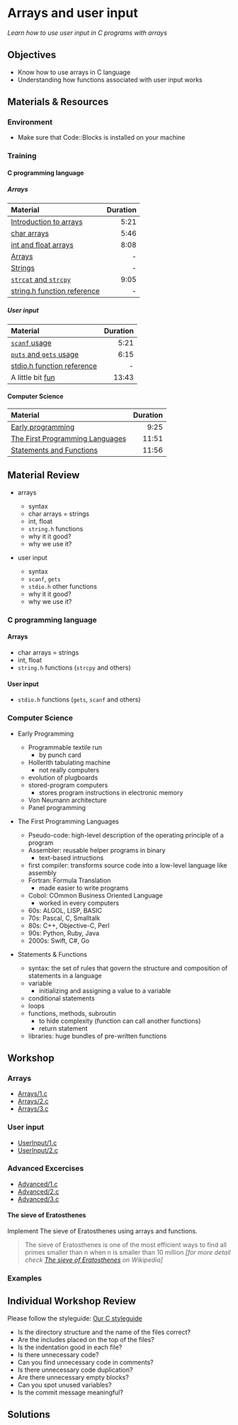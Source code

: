 # Arrays and user input
*Learn how to use user input in C programs with arrays*

## Objectives
- Know how to use arrays in C language
- Understanding how functions associated with user input works

## Materials & Resources
### Environment
  - Make sure that Code::Blocks is installed on your machine

### Training
#### C programming language
##### Arrays
| Material | Duration |
|:---------|-----:|
| [Introduction to arrays](https://www.youtube.com/watch?v=LEHaSSYreeo) | 5:21 |
| [char arrays](https://www.youtube.com/watch?v=7F-Q2oVBYKk) | 5:46 |
| [int and float arrays](https://www.youtube.com/watch?v=IPYA3b3_nyk) | 8:08 |
| [Arrays](http://www.w3schools.in/c-tutorial/arrays/) | - |
| [Strings](http://www.w3schools.in/c-tutorial/strings/) | - |
| [`strcat` and `strcpy`](https://www.youtube.com/watch?v=-SSsm0gVu3o) | 9:05 |
| [string.h function reference](http://www.cplusplus.com/reference/cstring/) | - |

##### User input
| Material | Duration |
|:---------|-----:|
| [`scanf` usage](https://www.youtube.com/watch?v=hSHFjPvqFjw) | 5:21 |
| [`puts` and `gets` usage](https://www.youtube.com/watch?v=yvpCxgV3AZo) | 6:15 |
| [stdio.h function reference](http://www.cplusplus.com/reference/cstdio/) | - |
| A little bit [fun](https://www.youtube.com/watch?v=nKlKYYMCXc8) | 13:43 |

#### Computer Science

| Material | Duration |
|:---------|-----:|
| [Early programming](https://www.youtube.com/watch?v=nwDq4adJwzM&index=11&list=PL8dPuuaLjXtNlUrzyH5r6jN9ulIgZBpdo) | 9:25 |
| [The First Programming Languages ](https://www.youtube.com/watch?v=RU1u-js7db8&index=12&list=PL8dPuuaLjXtNlUrzyH5r6jN9ulIgZBpdo) | 11:51 |
| [Statements and  Functions](https://www.youtube.com/watch?v=l26oaHV7D40&list=PL8dPuuaLjXtNlUrzyH5r6jN9ulIgZBpdo&index=13) | 11:56 |

## Material Review
- arrays
    - syntax
    - char arrays = strings
    - int, float
    - `string.h` functions
    - why it it good?
    - why we use it?

- user input
    - syntax
    - `scanf`, `gets`
    - `stdio.h` other functions
    - why it it good?
    - why we use it?

### C programming language
#### Arrays
- char arrays = strings
- int, float
- `string.h` functions (`strcpy` and others)

#### User input
- `stdio.h` functions (`gets`, `scanf` and others)


### Computer Science
- Early Programming
	- Programmable textile run
		- by punch card
	- Hollerith tabulating machine
		- not really computers
	- evolution of plugboards
	- stored-program computers
		- stores program instructions in electronic memory
	- Von Neumann architecture
	- Panel programming

- The First Programming Languages
	- Pseudo-code: high-level description of the operating principle of a program
	- Assembler: reusable helper programs in binary
		- text-based intructions
	- first compiler: transforms source code into a low-level language like assembly
	- Fortran: Formula Translation
		- made easier to write programs
	- Cobol: COmmon Business Oriented Language
		- worked in every computers
	- 60s: ALGOL, LISP, BASIC
	- 70s: Pascal, C, Smalltalk
	- 80s: C++, Objective-C, Perl
	- 90s: Python, Ruby, Java
	- 2000s: Swift, C#, Go

- Statements & Functions
	- syntax: the set of rules that govern the structure and composition of statements in a language
	- variable
		- initializing and assigning a value to a variable
	- conditional statements
	- loops
	- functions, methods, subroutin
		- to hide complexity (function can call another functions)
		- return statement
	- libraries: huge bundles of pre-written functions

## Workshop
### Arrays
- [Arrays/1.c](Workshop/arrays_1.c)
- [Arrays/2.c](Workshop/arrays_2.c)
- [Arrays/3.c](Workshop/arrays_3.c)

### User input
- [UserInput/1.c](Workshop/input_1.c)
- [UserInput/2.c](Workshop/input_2.c)

### Advanced Excercises

- [Advanced/1.c](Workshop/advanced_1.c)
- [Advanced/2.c](Workshop/advanced_2.c)
- [Advanced/3.c](Workshop/advanced_3.c)

#### The sieve of Eratosthenes

Implement The sieve of Eratosthenes using arrays and functions.


> The sieve of Eratosthenes is one of the most efficient ways to find all primes smaller than n when n is smaller than 10 million
> *[for more detail check [The sieve of Eratosthenes](https://en.wikipedia.org/wiki/Sieve_of_Eratosthenes) on Wikipedia]*

### Examples



## Individual Workshop Review
Please follow the styleguide: [Our C styleguide](https://github.com/greenfox-academy/teaching-materials/blob/master/styleguide/c.md)

 - Is the directory structure and the name of the files correct?
 - Are the includes placed on the top of the files?
 - Is the indentation good in each file?
 - Is there unnecessary code?
 - Can you find unnecessary code in comments?
 - Is there unnecessary code duplication?
 - Are there unnecessary empty blocks?
 - Can you spot unused variables?
 - Is the commit message meaningful?

## Solutions
